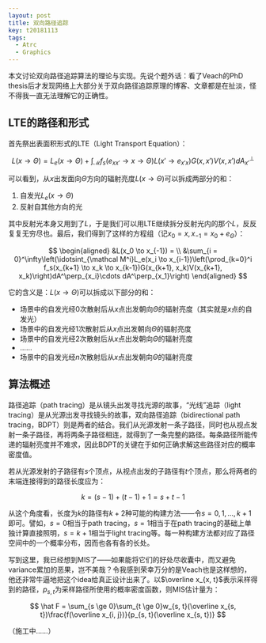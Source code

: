 ```yaml
---
layout: post
title: 双向路径追踪
key: t20181113
tags:
  - Atrc
  - Graphics
---
```


本文讨论双向路径追踪算法的理论与实现。先说个题外话：看了Veach的PhD thesis后才发现网络上大部分关于双向路径追踪原理的博客、文章都是在扯淡，怪不得我一直无法理解它的正确性。

<!--more-->

## LTE的路径和形式

首先祭出表面积形式的LTE（Light Transport Equation）：

$$
L(x \to \Theta) = L_e(x \to \Theta) + \int_{\mathcal M}f_s(e_{xx'} \to x \to \Theta)L(x' \to e_{x'x})G(x, x')V(x, x')dA^\perp_{x'}
$$

可以看到，从$x$出发面向$\Theta$方向的辐射亮度$L(x \to \Theta)$可以拆成两部分的和：

1. 自发光$L_e(x \to \Theta)$
2. 反射自其他方向的光

其中反射光本身又用到了$L$，于是我们可以用LTE继续拆分反射光内的那个$L$，反反复复无穷尽也。最后，我们得到了这样的方程组（记$x_0 = x, x_{-1} = x_0 + e_\Theta$）：

$$
\begin{aligned}
    &L(x_0 \to x_{-1}) = \\
    &\sum_{i = 0}^\infty\left(\idotsint_{\mathcal M^i}L_e(x_i \to x_{i-1})\left(\prod_{k=0}^i f_s(x_{k+1} \to x_k \to x_{k-1})G(x_{k+1}, x_k)V(x_{k+1}, x_k)\right)dA^\perp_{x_i}\cdots dA^\perp_{x_1}\right)
\end{aligned}
$$

它的含义是：$L(x \to \Theta)$可以拆成以下部分的和：

- 场景中的自发光经$0$次散射后从$x$点出发朝向$\Theta$的辐射亮度（其实就是$x$点的自发光）
- 场景中的自发光经$1$次散射后从$x$点出发朝向$\Theta$的辐射亮度
- 场景中的自发光经$2$次散射后从$x$点出发朝向$\Theta$的辐射亮度
- ……
- 场景中的自发光经$n$次散射后从$x$点出发朝向$\Theta$的辐射亮度

## 算法概述

路径追踪（path tracing）是从镜头出发寻找光源的故事，“光线”追踪（light tracing）是从光源出发寻找镜头的故事，双向路径追踪（bidirectional path tracing，BDPT）则是两者的结合。我们从光源发射一条子路径，同时也从视点发射一条子路径，再将两条子路径相连，就得到了一条完整的路径。每条路径所能传递的辐射亮度并不难求，因此BDPT的关键在于如何正确求解这些路径对应的概率密度值。

若从光源发射的子路径有$s$个顶点，从视点出发的子路径有$t$个顶点，那么将两者的末端连接得到的路径长度应为：

$$
k = (s - 1) + (t - 1) + 1 = s + t - 1
$$

从这个角度看，长度为$k$的路径有$k+2$种可能的构建方法——令$s = 0, 1, \ldots, k+1$即可。譬如，$s = 0$相当于path tracing，$s = 1$相当于在path tracing的基础上单独计算直接照明，$s = k+1$相当于light tracing等。每一种构建方法都对应了路径空间中的一个概率分布，因而也各有各的长处。

写到这里，我已经想到MIS了——如果能将它们的好处尽收囊中，而又避免variance累加的恶果，岂不美哉？令我感到荣幸万分的是Veach也是这样想的，他还非常牛逼地把这个idea给真正设计出来了。以$\overline x_{x, t}$表示采样得到的路径，$p_{s, t}$为采样路径所使用的概率密度函数，则MIS估计量为：

$$
\hat F = \sum_{s \ge 0}\sum_{t \ge 0}w_{s, t}(\overline x_{s, t})\frac{f(\overline x_{i, j})}{p_{s, t}(\overline x_{s, t})}
$$

（施工中……）
